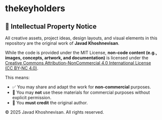 # thekeyholders

## 🚨 Intellectual Property Notice

All creative assets, project ideas, design layouts, and visual elements in this repository are the original work of **Javad Khoshnevisan**.

While the code is provided under the MIT License, **non-code content (e.g., images, concepts, artwork, and documentation)** is licensed under the [Creative Commons Attribution-NonCommercial 4.0 International License (CC BY-NC 4.0)](https://creativecommons.org/licenses/by-nc/4.0/).

This means:
- ✅ You may share and adapt the work for **non-commercial** purposes.
- 🚫 You may **not** use these materials for commercial purposes without explicit permission.
- 📌 You **must credit** the original author.

© 2025 Javad Khoshnevisan. All rights reserved.

